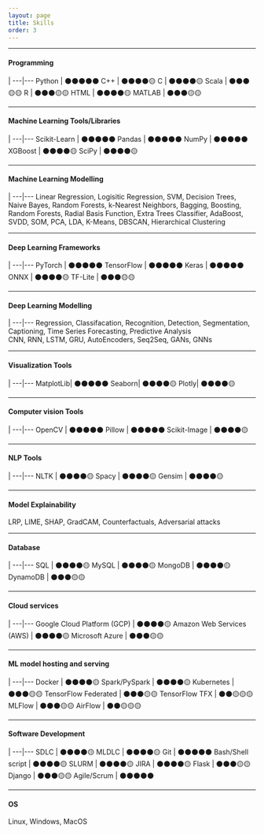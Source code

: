 ```yaml
---
layout: page
title: Skills
order: 3
---
```


-----

#### Programming
|
---|---
Python | ⚫⚫⚫⚫⚫
C++ | ⚫⚫⚫⚫🟡
C | ⚫⚫⚫⚫🟡
Scala | ⚫⚫⚫🟡🟡
R | ⚫⚫⚫🟡🟡
HTML | ⚫⚫⚫⚫🟡
MATLAB | ⚫⚫⚫🟡🟡

-----

#### Machine Learning Tools/Libraries
|
---|---
Scikit-Learn | ⚫⚫⚫⚫⚫
Pandas | ⚫⚫⚫⚫⚫
NumPy | ⚫⚫⚫⚫⚫
XGBoost | ⚫⚫⚫⚫🟡
SciPy | ⚫⚫⚫⚫🟡

-----

#### Machine Learning Modelling
|
---|---
Linear Regression, Logisitic Regression, SVM, Decision Trees, Naive Bayes, Random Forests, k-Nearest Neighbors, Bagging, Boosting, Random Forests, Radial Basis Function, Extra Trees Classifier, AdaBoost, SVDD, SOM, PCA, LDA, K-Means, DBSCAN, Hierarchical Clustering

-----

#### Deep Learning Frameworks
|
---|---
PyTorch | ⚫⚫⚫⚫⚫
TensorFlow | ⚫⚫⚫⚫⚫
Keras | ⚫⚫⚫⚫⚫
ONNX | ⚫⚫⚫⚫🟡
TF-Lite | ⚫⚫⚫🟡🟡

-----

#### Deep Learning Modelling
|
---|---
Regression, Classifacation, Recognition, Detection, Segmentation, Captioning, Time Series Forecasting, Predictive Analysis\
CNN, RNN, LSTM, GRU, AutoEncoders, Seq2Seq, GANs, GNNs

-----

#### Visualization Tools
|
---|---
MatplotLib| ⚫⚫⚫⚫⚫ 
Seaborn| ⚫⚫⚫⚫🟡 
Plotly| ⚫⚫⚫⚫🟡

-----

#### Computer vision Tools
|
---|---
OpenCV | ⚫⚫⚫⚫⚫
Pillow | ⚫⚫⚫⚫⚫
Scikit-Image | ⚫⚫⚫⚫🟡

-----

#### NLP Tools
|
---|---
NLTK | ⚫⚫⚫⚫🟡
Spacy | ⚫⚫⚫⚫🟡
Gensim | ⚫⚫⚫⚫🟡

-----

#### Model Explainability

LRP, LIME, SHAP, GradCAM, Counterfactuals, Adversarial attacks

-----

#### Database
|
---|---
SQL | ⚫⚫⚫⚫🟡
MySQL | ⚫⚫⚫⚫🟡
MongoDB | ⚫⚫⚫⚫🟡
DynamoDB | ⚫⚫⚫🟡🟡

-----

#### Cloud services
|
---|---
Google Cloud Platform (GCP) | ⚫⚫⚫⚫🟡
Amazon Web Services (AWS) | ⚫⚫⚫⚫🟡
Microsoft Azure | ⚫⚫⚫🟡🟡

-----

#### ML model hosting and serving
|
---|---
Docker | ⚫⚫⚫⚫🟡
Spark/PySpark | ⚫⚫⚫⚫🟡
Kubernetes | ⚫⚫⚫🟡🟡
TensorFlow Federated | ⚫⚫⚫🟡🟡
TensorFlow TFX | ⚫⚫🟡🟡🟡
MLFlow | ⚫⚫⚫🟡🟡
AirFlow | ⚫⚫🟡🟡🟡

-----

#### Software Development
|
---|---
SDLC | ⚫⚫⚫⚫🟡
MLDLC | ⚫⚫⚫⚫🟡
Git | ⚫⚫⚫⚫⚫
Bash/Shell script | ⚫⚫⚫⚫🟡
SLURM | ⚫⚫⚫⚫🟡
JIRA | ⚫⚫⚫⚫🟡
Flask | ⚫⚫⚫🟡🟡
Django | ⚫⚫⚫🟡🟡
Agile/Scrum | ⚫⚫⚫⚫⚫

-----

#### OS

Linux, Windows, MacOS

